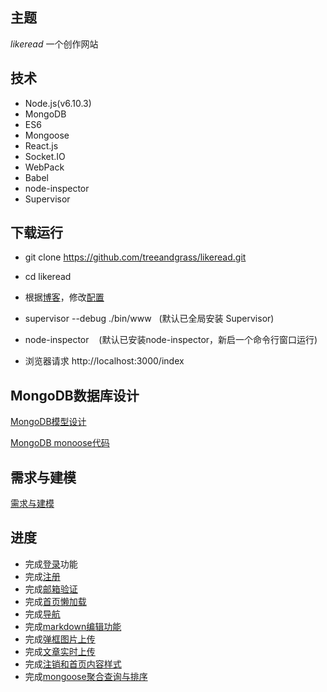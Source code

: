 ## 主题
*likeread* 一个创作网站

## 技术
* Node.js(v6.10.3)
* MongoDB 
* ES6
* Mongoose
* React.js
* Socket.IO
* WebPack
* Babel
* node-inspector
* Supervisor

## 下载运行
* git clone https://github.com/treeandgrass/likeread.git

* cd likeread

* 根据[博客](http://blog.csdn.net/mymy_blog/article/details/72810487)，修改[配置](https://github.com/treeandgrass/likeread/blob/master/utils/mailsend.js)

* supervisor --debug ./bin/www   (默认已全局安装 Supervisor)

* node-inspector    (默认已安装node-inspector，新启一个命令行窗口运行)

* 浏览器请求 http://localhost:3000/index


## MongoDB数据库设计
[MongoDB模型设计](https://github.com/treeandgrass/likeread/blob/master/MongoDB_Design/likread_model_design.md)

[MongoDB monoose代码](https://github.com/treeandgrass/likeread/tree/master/mongoose)
## 需求与建模

[需求与建模](https://github.com/treeandgrass/likeread/tree/master/UML%E5%BB%BA%E6%A8%A1)

## 进度

*  完成[登录](https://github.com/treeandgrass/likeread/blob/master/routes/login.js)功能
*  完成[注册](https://github.com/treeandgrass/likeread/blob/master/routes/register.js)
*  完成[邮箱验证](https://github.com/treeandgrass/likeread/blob/master/utils/mailsend.js)
*  完成[首页懒加载](https://github.com/treeandgrass/likeread/blob/master/views/index.html)
*  完成[导航](https://github.com/treeandgrass/likeread/blob/master/public/javascripts/views/nav_index.js)
*  完成[markdown编辑功能](https://github.com/treeandgrass/likeread/blob/master/views/articleWrite.html)
* 完成[弹框图片上传](https://github.com/treeandgrass/likeread/tree/master/utils/bombbox)
* 完成[文章实时上传](https://github.com/treeandgrass/likeread/blob/master/routes/articleContentHandle.js)
* 完成[注销和首页内容样式](https://github.com/treeandgrass/likeread/blob/master/routes/logout.js)
* 完成[mongoose聚合查询与排序](https://github.com/treeandgrass/likeread/blob/master/routes/index.js)
